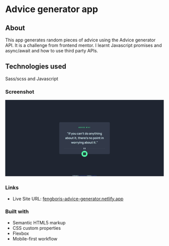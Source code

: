 # Advice generator app

## About

This app generates random pieces of advice using the Advice generator API. It is a challenge from frontend mentor. I learnt Javascript promises and async/await and how to use third party APIs.

## Technologies used

Sass/scss and Javascript

### Screenshot

![Web capture_15-8-2023_71420_127.0.0.1.jpeg](Web%20capture_15-8-2023_71420_127.0.0.1.jpeg)

### Links

- Live Site URL: [fengboris-advice-generator.netlify.app](fengboris-advice-generator.netlify.app)

### Built with

- Semantic HTML5 markup
- CSS custom properties
- Flexbox
- Mobile-first workflow
